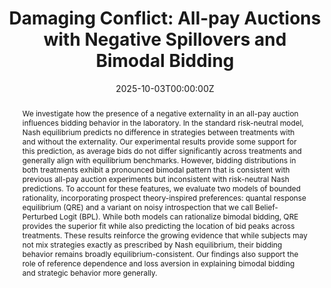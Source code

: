 ---
abstract: "We investigate how the presence of a negative externality in an all-pay auction influences bidding behavior in the laboratory. In the standard risk-neutral model, Nash equilibrium predicts no difference in strategies between treatments with and without the externality. Our experimental results provide some support for this prediction, as average bids do not differ significantly across treatments and generally align with equilibrium benchmarks. However, bidding distributions in both treatments exhibit a pronounced bimodal pattern that is consistent with previous all-pay auction experiments but inconsistent with risk-neutral Nash predictions. To account for these features, we evaluate two models of bounded rationality, incorporating prospect theory-inspired preferences: quantal response equilibrium (QRE) and a variant on noisy introspection that we call Belief-Perturbed Logit (BPL). While both models can rationalize bimodal bidding, QRE provides the superior fit while also predicting the location of bid peaks across treatments. These results reinforce the growing evidence that while subjects may not mix strategies exactly as prescribed by Nash equilibrium, their bidding behavior remains broadly equilibrium-consistent. Our findings also support the role of reference dependence and loss aversion in explaining bimodal bidding and strategic behavior more generally."
author_notes:
- Kennesaw State University, E-mail: jboudre5@kennesaw.edu.
-
- Kennesaw State University, Email: tmathew7@kennesaw.edu.
- Utah State University, E-mail: lucas.rentschler@usu.edu.
- Syracuse University, Email: sdsander@syr.edu
authors:
- James W. Boudreau
- admin
- Timothy Mathews
- Lucas Rentschler
- Shane D. Sanders
date: "2025-10-03T00:00:00Z"
doi: ""
featured: false
projects: []
publication: 'Journal of Economic Behavior and Organization'
publication_short: "JEBO"
publication_types:
- "3"
publishDate: "2025-10-03T00:00:00Z"
slides: ""
summary: "
<details>
  <summary>Abstract</summary>
  
We investigate how the presence of a negative externality in an all-pay auction influences bidding behavior in the laboratory. In the standard risk-neutral model, Nash equilibrium predicts no difference in strategies between treatments with and without the externality. Our experimental results provide some support for this prediction, as average bids do not differ significantly across treatments and generally align with equilibrium benchmarks. However, bidding distributions in both treatments exhibit a pronounced bimodal pattern that is consistent with previous all-pay auction experiments but inconsistent with risk-neutral Nash predictions. To account for these features, we evaluate two models of bounded rationality, incorporating prospect theory-inspired preferences: quantal response equilibrium (QRE) and a variant on noisy introspection that we call Belief-Perturbed Logit (BPL). While both models can rationalize bimodal bidding, QRE provides the superior fit while also predicting the location of bid peaks across treatments. These results reinforce the growing evidence that while subjects may not mix strategies exactly as prescribed by Nash equilibrium, their bidding behavior remains broadly equilibrium-consistent. Our findings also support the role of reference dependence and loss aversion in explaining bimodal bidding and strategic behavior more generally
</details>"
title: "Damaging Conflict: All-pay Auctions with Negative Spillovers and Bimodal Bidding"
tags:
- Conflict
- All pay auction
- Experiment
url_code: ""
url_dataset: ""
url_pdf: ""
url_poster: ""
url_project: ""
url_slides: ""
url_source: ""
url_video: ""
links:
- name: Working paper
  url: 'uploads/All_Pay_Damage_Exp.pdf'
- name: Published version
  url: 'https://doi.org/10.1016/j.jebo.2025.107255'
---